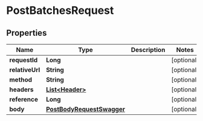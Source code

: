 # PostBatchesRequest

## Properties
Name | Type | Description | Notes
------------ | ------------- | ------------- | -------------
**requestId** | **Long** |  |  [optional]
**relativeUrl** | **String** |  |  [optional]
**method** | **String** |  |  [optional]
**headers** | [**List&lt;Header&gt;**](Header.md) |  |  [optional]
**reference** | **Long** |  |  [optional]
**body** | [**PostBodyRequestSwagger**](PostBodyRequestSwagger.md) |  |  [optional]
